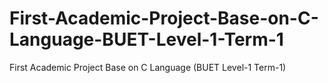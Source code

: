 # First-Academic-Project-Base-on-C-Language-BUET-Level-1-Term-1
First Academic Project Base on C Language (BUET Level-1 Term-1)
